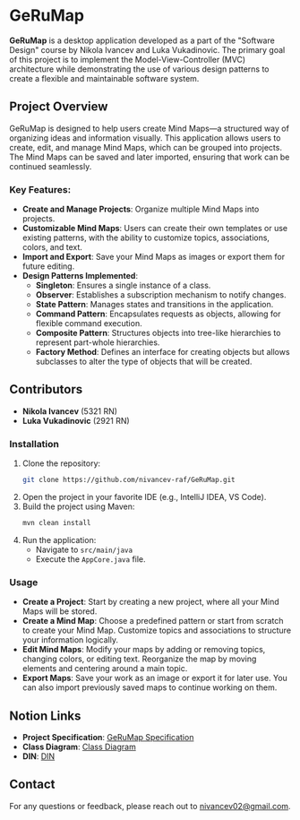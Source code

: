 
# GeRuMap

**GeRuMap** is a desktop application developed as a part of the "Software Design" course by Nikola Ivancev and Luka Vukadinovic. The primary goal of this project is to implement the Model-View-Controller (MVC) architecture while demonstrating the use of various design patterns to create a flexible and maintainable software system.

## Project Overview

GeRuMap is designed to help users create Mind Maps—a structured way of organizing ideas and information visually. This application allows users to create, edit, and manage Mind Maps, which can be grouped into projects. The Mind Maps can be saved and later imported, ensuring that work can be continued seamlessly.

### Key Features:
- **Create and Manage Projects**: Organize multiple Mind Maps into projects.
- **Customizable Mind Maps**: Users can create their own templates or use existing patterns, with the ability to customize topics, associations, colors, and text.
- **Import and Export**: Save your Mind Maps as images or export them for future editing.
- **Design Patterns Implemented**:
  - **Singleton**: Ensures a single instance of a class.
  - **Observer**: Establishes a subscription mechanism to notify changes.
  - **State Pattern**: Manages states and transitions in the application.
  - **Command Pattern**: Encapsulates requests as objects, allowing for flexible command execution.
  - **Composite Pattern**: Structures objects into tree-like hierarchies to represent part-whole hierarchies.
  - **Factory Method**: Defines an interface for creating objects but allows subclasses to alter the type of objects that will be created.

## Contributors

- **Nikola Ivancev** (5321 RN)
- **Luka Vukadinovic** (2921 RN)


### Installation
1. Clone the repository:
   ```bash
   git clone https://github.com/nivancev-raf/GeRuMap.git
   ```
2. Open the project in your favorite IDE (e.g., IntelliJ IDEA, VS Code).
3. Build the project using Maven:
   ```bash
   mvn clean install
   ```
4. Run the application:
   - Navigate to `src/main/java`
   - Execute the `AppCore.java` file.

### Usage

- **Create a Project**: Start by creating a new project, where all your Mind Maps will be stored.
- **Create a Mind Map**: Choose a predefined pattern or start from scratch to create your Mind Map. Customize topics and associations to structure your information logically.
- **Edit Mind Maps**: Modify your maps by adding or removing topics, changing colors, or editing text. Reorganize the map by moving elements and centering around a main topic.
- **Export Maps**: Save your work as an image or export it for later use. You can also import previously saved maps to continue working on them.

## Notion Links

- **Project Specification**: [GeRuMap Specification](https://evergreen-tablecloth-b36.notion.site/GeRuMap-Specifikacija-07b4e67b71de436584df910bd271f7df)
- **Class Diagram**: [Class Diagram](https://www.notion.so/Klasni-dijagram-34ae2aefe312428bb828d3fdf2a387ac)
- **DIN**: [DIN](https://www.notion.so/DIN-990484e18cc54abb8aaf019bbdc8801f)

## Contact
For any questions or feedback, please reach out to nivancev02@gmail.com.
